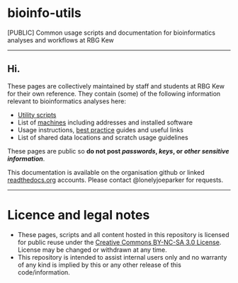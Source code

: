 # bioinfo-utils
[PUBLIC] Common usage scripts and documentation for bioinformatics analyses and workflows at RBG Kew

---

## Hi.
These pages are collectively maintained by staff and students at RBG Kew for their own reference. They contain (some) of the following information relevant to bioinformatics analyses here:

* [Utility scripts](docs/utils)
* List of [machines](docs/Machines.md) including addresses and installed software
* Usage instructions, [best practice](docs/best-practice/Best_practice.md) guides and useful links
* List of shared data locations and scratch usage guidelines

These pages are public so **do not post _passwords_, _keys_, or _other sensitive information_**.

This documentation is available on the organisation github or linked [readthedocs.org](http://rbg-kew-bioinformatics-utils.readthedocs.io/en/latest/) accounts. Please contact @lonelyjoeparker for requests.

---

# Licence and legal notes
* These pages, scripts and all content hosted in this repository is licensed for public reuse under the [Creative Commons BY-NC-SA 3.0 License](http://creativecommons.org/licenses/by-nc-sa/3.0). License may be changed or withdrawn at any time. 
* This repository is intended to assist internal users only and no warranty of any kind is implied by this or any other release of this code/information.
